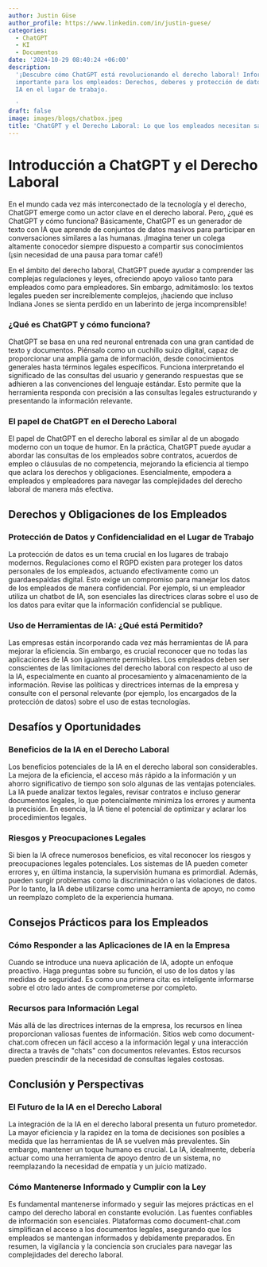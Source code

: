 ```yaml
---
author: Justin Güse
author_profile: https://www.linkedin.com/in/justin-guese/
categories:
  - ChatGPT
  - KI
  - Documentos
date: '2024-10-29 08:40:24 +06:00'
description:
  '¡Descubre cómo ChatGPT está revolucionando el derecho laboral! Información
  importante para los empleados: Derechos, deberes y protección de datos sobre la
  IA en el lugar de trabajo.

  '
draft: false
image: images/blogs/chatbox.jpeg
title: 'ChatGPT y el Derecho Laboral: Lo que los empleados necesitan saber'
---
```


# Introducción a ChatGPT y el Derecho Laboral

En el mundo cada vez más interconectado de la tecnología y el derecho, ChatGPT emerge como un actor clave en el derecho laboral. Pero, ¿qué es ChatGPT y cómo funciona? Básicamente, ChatGPT es un generador de texto con IA que aprende de conjuntos de datos masivos para participar en conversaciones similares a las humanas. ¡Imagina tener un colega altamente conocedor siempre dispuesto a compartir sus conocimientos (¡sin necesidad de una pausa para tomar café!)

En el ámbito del derecho laboral, ChatGPT puede ayudar a comprender las complejas regulaciones y leyes, ofreciendo apoyo valioso tanto para empleados como para empleadores. Sin embargo, admitámoslo: los textos legales pueden ser increíblemente complejos, ¡haciendo que incluso Indiana Jones se sienta perdido en un laberinto de jerga incomprensible!

### ¿Qué es ChatGPT y cómo funciona?

ChatGPT se basa en una red neuronal entrenada con una gran cantidad de texto y documentos. Piénsalo como un cuchillo suizo digital, capaz de proporcionar una amplia gama de información, desde conocimientos generales hasta términos legales específicos. Funciona interpretando el significado de las consultas del usuario y generando respuestas que se adhieren a las convenciones del lenguaje estándar. Esto permite que la herramienta responda con precisión a las consultas legales estructurando y presentando la información relevante.

### El papel de ChatGPT en el Derecho Laboral

El papel de ChatGPT en el derecho laboral es similar al de un abogado moderno con un toque de humor. En la práctica, ChatGPT puede ayudar a abordar las consultas de los empleados sobre contratos, acuerdos de empleo o cláusulas de no competencia, mejorando la eficiencia al tiempo que aclara los derechos y obligaciones. Esencialmente, empodera a empleados y empleadores para navegar las complejidades del derecho laboral de manera más efectiva.

## Derechos y Obligaciones de los Empleados

### Protección de Datos y Confidencialidad en el Lugar de Trabajo

La protección de datos es un tema crucial en los lugares de trabajo modernos. Regulaciones como el RGPD existen para proteger los datos personales de los empleados, actuando efectivamente como un guardaespaldas digital. Esto exige un compromiso para manejar los datos de los empleados de manera confidencial. Por ejemplo, si un empleador utiliza un chatbot de IA, son esenciales las directrices claras sobre el uso de los datos para evitar que la información confidencial se publique.

### Uso de Herramientas de IA: ¿Qué está Permitido?

Las empresas están incorporando cada vez más herramientas de IA para mejorar la eficiencia. Sin embargo, es crucial reconocer que no todas las aplicaciones de IA son igualmente permisibles. Los empleados deben ser conscientes de las limitaciones del derecho laboral con respecto al uso de la IA, especialmente en cuanto al procesamiento y almacenamiento de la información. Revise las políticas y directrices internas de la empresa y consulte con el personal relevante (por ejemplo, los encargados de la protección de datos) sobre el uso de estas tecnologías.

## Desafíos y Oportunidades

### Beneficios de la IA en el Derecho Laboral

Los beneficios potenciales de la IA en el derecho laboral son considerables. La mejora de la eficiencia, el acceso más rápido a la información y un ahorro significativo de tiempo son solo algunas de las ventajas potenciales. La IA puede analizar textos legales, revisar contratos e incluso generar documentos legales, lo que potencialmente minimiza los errores y aumenta la precisión. En esencia, la IA tiene el potencial de optimizar y aclarar los procedimientos legales.

### Riesgos y Preocupaciones Legales

Si bien la IA ofrece numerosos beneficios, es vital reconocer los riesgos y preocupaciones legales potenciales. Los sistemas de IA pueden cometer errores y, en última instancia, la supervisión humana es primordial. Además, pueden surgir problemas como la discriminación o las violaciones de datos. Por lo tanto, la IA debe utilizarse como una herramienta de apoyo, no como un reemplazo completo de la experiencia humana.

## Consejos Prácticos para los Empleados

### Cómo Responder a las Aplicaciones de IA en la Empresa

Cuando se introduce una nueva aplicación de IA, adopte un enfoque proactivo. Haga preguntas sobre su función, el uso de los datos y las medidas de seguridad. Es como una primera cita: es inteligente informarse sobre el otro lado antes de comprometerse por completo.

### Recursos para Información Legal

Más allá de las directrices internas de la empresa, los recursos en línea proporcionan valiosas fuentes de información. Sitios web como document-chat.com ofrecen un fácil acceso a la información legal y una interacción directa a través de "chats" con documentos relevantes. Estos recursos pueden prescindir de la necesidad de consultas legales costosas.

## Conclusión y Perspectivas

### El Futuro de la IA en el Derecho Laboral

La integración de la IA en el derecho laboral presenta un futuro prometedor. La mayor eficiencia y la rapidez en la toma de decisiones son posibles a medida que las herramientas de IA se vuelven más prevalentes. Sin embargo, mantener un toque humano es crucial. La IA, idealmente, debería actuar como una herramienta de apoyo dentro de un sistema, no reemplazando la necesidad de empatía y un juicio matizado.

### Cómo Mantenerse Informado y Cumplir con la Ley

Es fundamental mantenerse informado y seguir las mejores prácticas en el campo del derecho laboral en constante evolución. Las fuentes confiables de información son esenciales. Plataformas como document-chat.com simplifican el acceso a los documentos legales, asegurando que los empleados se mantengan informados y debidamente preparados. En resumen, la vigilancia y la conciencia son cruciales para navegar las complejidades del derecho laboral.
